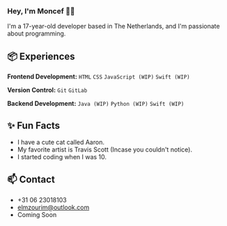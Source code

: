 ### Hey, I'm Moncef 👋🏽 

I'm a 17-year-old developer based in The Netherlands, and I'm passionate about programming. 

## 📦 Experiences

**Frontend Development:** `HTML` `CSS` `JavaScript (WIP)`  `Swift (WIP)`
 
**Version Control:** `Git` `GitLab` 

**Backend Development:** `Java (WIP)` `Python (WIP)` `Swift (WIP)`
 
## ✨ Fun Facts 

- I have a cute cat called Aaron.
- My favorite artist is Travis Scott (Incase you couldn't notice).
- I started coding when I was 10.

## 📫 Contact

- +31 06 23018103
- elmzourim@outlook.com
- Coming Soon

